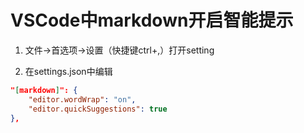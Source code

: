 # VSCode中markdown开启智能提示

1. 文件->首选项->设置（快捷键ctrl+,）打开setting

2. 在settings.json中编辑

```json
"[markdown]": {
    "editor.wordWrap": "on",
    "editor.quickSuggestions": true
},
```
